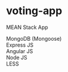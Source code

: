 # voting-app

MEAN Stack App

MongoDB (Mongoose) <br>
Express JS <br>
Angular JS <br>
Node JS <br>
LESS
